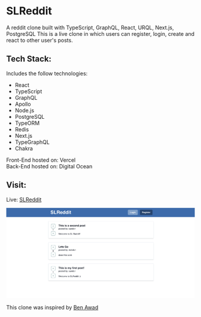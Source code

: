 # SLReddit

A reddit clone built with TypeScript, GraphQL, React, URQL, Next.js, PostgreSQL
This is a live clone in which users can register, login, create and react to other user's posts.

## Tech Stack:

Includes the follow technologies:

- React
- TypeScript
- GraphQL
- Apollo
- Node.js
- PostgreSQL
- TypeORM
- Redis
- Next.js
- TypeGraphQL
- Chakra

Front-End hosted on: Vercel \
Back-End hosted on: Digital Ocean

## Visit:

Live: [SLReddit](https://sandonl.com/)

![Homepage](/slreddit-web/public/homepage.png)

This clone was inspired by [Ben Awad](https://www.youtube.com/channel/UC-8QAzbLcRglXeN_MY9blyw)
